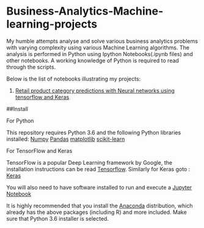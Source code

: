 # Business-Analytics-Machine-learning-projects
 My humble attempts analyse and solve various business analytics problems with varying complexity using various Machine Learning algorithms. The analysis is performed in Python using Ipython Notebooks(.ipynb files) and other notebooks. A working knowledge of Python is required to read through the scripts.

Below is the list of notebooks illustrating my projects:
1. [Retail product category predictions with Neural networks using tensorflow and Keras](https://github.com/remyaem/Business-Analytics-Machine-learning-projects/blob/master/Retail%20product%20category%20predictions%20with%20Neural%20networks.ipynb)


##Install

For Python

This repository requires Python 3.6 and the following Python libraries installed:
[Numpy](http://www.numpy.org/)
[Pandas](http://pandas.pydata.org/)
[matplotlib](https://matplotlib.org/)
[scikit-learn](https://scikit-learn.org/stable/)

For TensorFlow and Keras

TensorFlow is a popular Deep Learning framework by Google, the installation instructions can be read [Tensorflow](https://www.tensorflow.org/install/). Similarly for Keras goto : [Keras](https://keras.io/#installation)

You will also need to have software installed to run and execute a [Jupyter Notebook](http://ipython.org/notebook.html)

It is highly recommended that you install the [Anaconda](https://www.anaconda.com/distribution/) distribution, which already has the above packages (including R) and more included. Make sure that Python 3.6 installer is selected.
